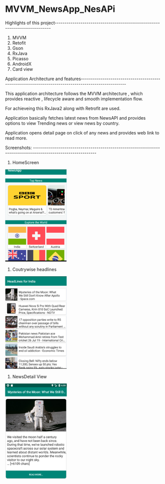 # MVVM_NewsApp_NesAPi
Highlights of this project----------------------------------------------------------------------------

1. MVVM
2. Retofit
3. Gson
4. RxJava
5. Picasso
6. AndroidX
7. Card view

Application Architecture and features-----------------------------------------------------------------------------------------------------

This application architecture follows the MVVM architecture , which provides reactive , lifecycle aware and smooth implementation flow.

For achieveing this RxJava2 along with Retrofit are used.

Application basically fetches latest news from NewsAPI and provides options to view Trending news or view news by country.

Application opens detail page on click of any news and provides web link to read more.

Screenshots: --------------------------------------------------------------------------------------------------------------

1. HomeScreen

<img src="app/images/HomeScreen.png" width ="200">

1. Coutrywise headlines 

<img src="app/images/CountryHeadlines.png" width ="200">

1. NewsDetail View

<img src="app/images/DetailView.png" width ="200">
